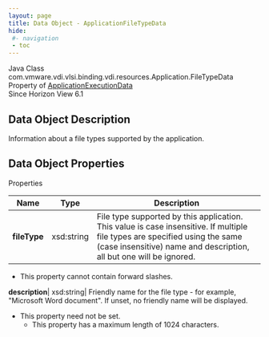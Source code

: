 ```yaml
---
layout: page
title: Data Object - ApplicationFileTypeData
hide:
 #- navigation
 - toc
---
```






Java Class
    com.vmware.vdi.vlsi.binding.vdi.resources.Application.FileTypeData  
Property of
     [ApplicationExecutionData](vdi.resources.Application.ApplicationExecutionData.md#field_detail)  
Since 
    Horizon View 6.1

## Data Object Description 

Information about a file types supported by the application. 

## Data Object Properties

Properties

Name |  Type |  Description   
---|---|---  
**fileType**|  xsd:string|  File type supported by this application. This value is case insensitive. If multiple file types are specified using the same (case insensitive) name and description, all but one will be ignored.   


  * This property cannot contain forward slashes. 

  
**description**|  xsd:string|  Friendly name for the file type - for example, "Microsoft Word document". If unset, no friendly name will be displayed.   


* This property need not be set.
  * This property has a maximum length of 1024 characters. 

  
  
  
 
  
  

